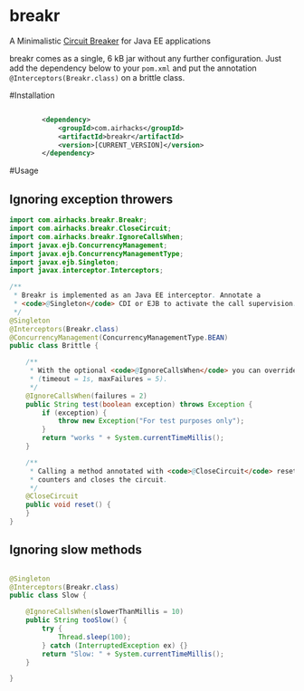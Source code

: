 # breakr
A Minimalistic [Circuit Breaker](http://martinfowler.com/bliki/CircuitBreaker.html) for Java EE applications

breakr comes as a single, 6 kB jar without any further configuration. Just add the dependency below to your `pom.xml` and 
put the annotation `@Interceptors(Breakr.class)` on a brittle class.

#Installation

```xml

        <dependency>
            <groupId>com.airhacks</groupId>
            <artifactId>breakr</artifactId>
            <version>[CURRENT_VERSION]</version>
        </dependency>

```

#Usage

## Ignoring exception throwers

```java
import com.airhacks.breakr.Breakr;
import com.airhacks.breakr.CloseCircuit;
import com.airhacks.breakr.IgnoreCallsWhen;
import javax.ejb.ConcurrencyManagement;
import javax.ejb.ConcurrencyManagementType;
import javax.ejb.Singleton;
import javax.interceptor.Interceptors;

/**
 * Breakr is implemented as an Java EE interceptor. Annotate a
 * <code>@Singleton</code> CDI or EJB to activate the call supervision.
 */
@Singleton
@Interceptors(Breakr.class)
@ConcurrencyManagement(ConcurrencyManagementType.BEAN)
public class Brittle {

    /**
     * With the optional <code>@IgnoreCallsWhen</code> you can override the
     * (timeout = 1s, maxFailures = 5).
     */
    @IgnoreCallsWhen(failures = 2)
    public String test(boolean exception) throws Exception {
        if (exception) {
            throw new Exception("For test purposes only");
        }
        return "works " + System.currentTimeMillis();
    }

    /**
     * Calling a method annotated with <code>@CloseCircuit</code> resets all
     * counters and closes the circuit.
     */
    @CloseCircuit
    public void reset() {
    }
}

```

## Ignoring slow methods

```java

@Singleton
@Interceptors(Breakr.class)
public class Slow {

    @IgnoreCallsWhen(slowerThanMillis = 10)
    public String tooSlow() {
        try {
            Thread.sleep(100);
        } catch (InterruptedException ex) {}
        return "Slow: " + System.currentTimeMillis();
    }

}
```
